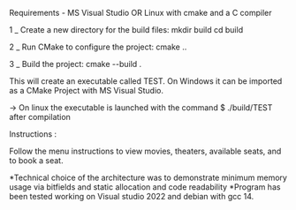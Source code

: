
Requirements - MS Visual Studio OR Linux with cmake and a C compiler


1 _ Create a new directory for the build files: mkdir build cd build

2 _ Run CMake to configure the project: cmake ..

3 _ Build the project: cmake --build .

This will create an executable called TEST. On Windows it can be imported as a CMake Project with MS Visual Studio.

-> On linux the executable is launched with the command $ ./build/TEST after compilation


Instructions :

Follow the menu instructions to view movies, theaters, available seats, and to book a seat.


*Technical choice of the architecture was to demonstrate minimum memory usage via bitfields and static allocation and code readability
*Program has been tested working on Visual studio 2022 and debian with gcc 14.
